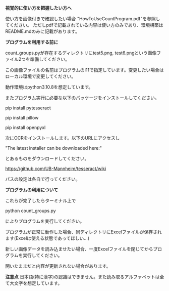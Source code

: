 **視覚的に使い方を把握したい方へ**

使い方を画像付きで確認したい場合 "HowToUseCountProgram.pdf"を参照してください。
ただしpdfで記載されている内容は使い方のみであり、環境構築はREADME.mdのみに記載があります。

**プログラムを利用する前に**

count_groups.pyが存在するディレクトリにtest5.png, test6.pngという画像ファイル2つを準備してください。

この画像ファイルの名前はプログラムのl11で指定しています。変更したい場合はローカル環境で変更してください。

動作環境はpython3.10.8を想定しています。

またプログラム実行に必要な以下のパッケージをインストールしてください。

pip install pytesseract

pip install pillow

pip install openpyxl

次にOCRをインストールします。以下のURLにアクセスし

"The latest installer can be downloaded here:"

とあるものをダウンロードしてください。

https://github.com/UB-Mannheim/tesseract/wiki

パスの設定は各自で行ってください。

**プログラムの利用について**

これらが完了したらターミナル上で

python count_groups.py

によりプログラムを実行してください。

プログラムが正常に動作した場合、同ディレクトリにExcelファイルが保存されます(Excelは使える状態であってほしい...)

新しい画像データを読み込ませたい場合、一度Excelファイルを閉じてからプログラムを実行してください。

開いたままだと内容が更新されない場合があります。

**注意点**
日本語(特に漢字)の認識はできません。また読み取るアルファベットは全て大文字を想定しています。




